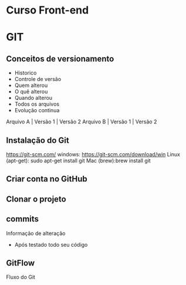 # Curso Front-end

# GIT
## Conceitos de versionamento
  - Historico
  - Controle de versão
  - Quem alterou
  - O quê alterou
  - Quando alterou
  - Todos os arquivos
  - Evolução continua

 Arquivo A | Versão 1 | Versão 2
 Arquivo B | Versão 1 | Versão 2

 ## Instalação do Git
https://git-scm.com/
 windows: https://git-scm.com/download/win
 Linux (apt-get): sudo apt-get install git
 Mac (brew):brew install git
 
 ## Criar conta no GitHub

 ## Clonar o projeto

 ## commits
 Informação de alteração
 - Após testado todo seu código

 ## GitFlow
 Fluxo do Git

